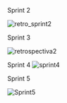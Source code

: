 Sprint 2

![retro_sprint2](https://user-images.githubusercontent.com/66876634/135007125-dff3d57c-9d97-41f4-acb9-0ae09548cbe8.jpeg)

Sprint 3

![retrospectiva2](https://user-images.githubusercontent.com/66876634/134588530-b50ba17c-ab6b-4cdc-9fb3-b5c8f27181ab.PNG)

Sprint 4
![sprint4](https://user-images.githubusercontent.com/66876634/135561936-744ebc02-6958-41f6-a30f-fcbe1ff8a31f.png)

Sprint 5

![Sprint5](https://user-images.githubusercontent.com/66876634/137238673-bcbe798a-26fd-4cf0-b99d-6272633e6afc.png)
